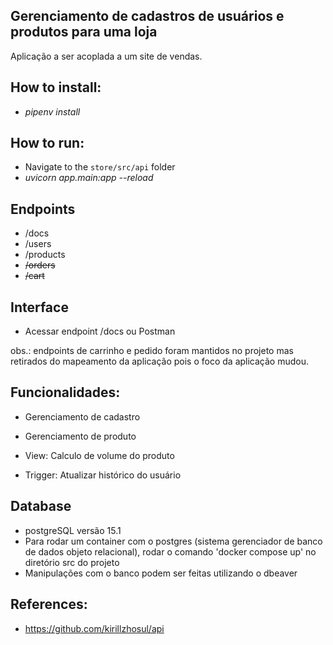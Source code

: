 ## Gerenciamento de cadastros de usuários e produtos para uma loja
Aplicação a ser acoplada a um site de vendas.

## How to install:
  - *pipenv install* 

## How to run:
  - Navigate to the `store/src/api` folder 
  - *uvicorn app.main:app --reload* 

## Endpoints
- /docs
- /users
- /products
- <del> /orders <del>
- <del> /cart <del>

## Interface
- Acessar endpoint /docs ou Postman

obs.: endpoints de carrinho e pedido foram mantidos no projeto mas retirados do mapeamento da aplicação pois o foco da aplicação mudou.

## Funcionalidades:

- Gerenciamento de cadastro
- Gerenciamento de produto

- View:
Calculo de volume do produto

- Trigger:
Atualizar histórico do usuário

## Database
- postgreSQL versão 15.1
- Para rodar um container com o postgres (sistema gerenciador de banco de dados objeto relacional), rodar o comando 'docker compose up' no diretório src do projeto
- Manipulações com o banco podem ser feitas utilizando o dbeaver

## References:
- https://github.com/kirillzhosul/api
